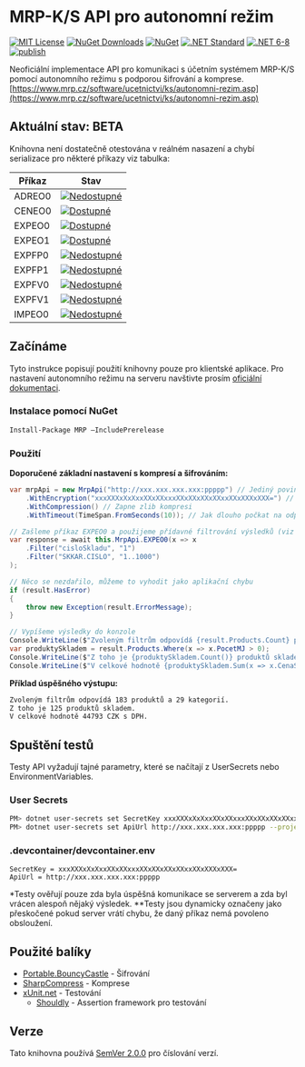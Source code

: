 # MRP-K/S API pro autonomní režim

[![MIT License](https://img.shields.io/github/license/mashape/apistatus.svg)](https://github.com/JadeX/MRP/blob/master/LICENSE.txt)
[![NuGet Downloads](https://img.shields.io/nuget/dt/MRP.svg)](https://www.nuget.org/packages/MRP/)
[![NuGet](https://img.shields.io/nuget/vpre/MRP.svg)](https://www.nuget.org/packages/MRP/)
[![.NET Standard](https://img.shields.io/badge/NETStandard-2.0/2.1-blue.svg)](javascript:)
[![.NET 6-8](https://img.shields.io/badge/NET-6.0--8.0-purple.svg)](javascript:)
[![publish](https://github.com/JadeX/MRP/actions/workflows/publish.yml/badge.svg)](https://github.com/JadeX/MRP/actions/workflows/publish.yml)

Neoficiální implementace API pro komunikaci s účetním systémem MRP-K/S pomocí autonomního režimu s podporou šifrování a komprese.
[https://www.mrp.cz/software/ucetnictvi/ks/autonomni-rezim.asp](https://www.mrp.cz/software/ucetnictvi/ks/autonomni-rezim.asp)

## Aktuální stav: BETA

Knihovna není dostatečně otestována v reálném nasazení a chybí serializace pro některé příkazy viz tabulka:

| Příkaz | Stav                                                                                    |
| ------ | --------------------------------------------------------------------------------------- |
| ADREO0 | [![Nedostupné](https://img.shields.io/badge/Dostupnost-Nen%C3%AD-red.svg)](javascript:) |
| CENEO0 | [![Dostupné](https://img.shields.io/badge/Od-1.0.0--alpha.2-yellow.svg)](javascript:)   |
| EXPEO0 | [![Dostupné](https://img.shields.io/badge/Od-1.0.0--alpha.1-yellow.svg)](javascript:)   |
| EXPEO1 | [![Dostupné](https://img.shields.io/badge/Od-1.0.0--alpha.1-yellow.svg)](javascript:)   |
| EXPFP0 | [![Nedostupné](https://img.shields.io/badge/Dostupnost-Nen%C3%AD-red.svg)](javascript:) |
| EXPFP1 | [![Nedostupné](https://img.shields.io/badge/Dostupnost-Nen%C3%AD-red.svg)](javascript:) |
| EXPFV0 | [![Nedostupné](https://img.shields.io/badge/Dostupnost-Nen%C3%AD-red.svg)](javascript:) |
| EXPFV1 | [![Nedostupné](https://img.shields.io/badge/Dostupnost-Nen%C3%AD-red.svg)](javascript:) |
| IMPEO0 | [![Nedostupné](https://img.shields.io/badge/Dostupnost-Nen%C3%AD-red.svg)](javascript:) |

## Začínáme

Tyto instrukce popisují použití knihovny pouze pro klientské aplikace. Pro nastavení autonomního režimu na serveru navštivte prosím [oficiální dokumentaci](https://www.mrp.cz/software/ucetnictvi/ks/autonomni-rezim.asp).

### Instalace pomocí NuGet

```sh
Install-Package MRP –IncludePrerelease
```

### Použití

**Doporučené základní nastavení s kompresí a šifrováním:**

```csharp
var mrpApi = new MrpApi("http://xxx.xxx.xxx.xxx:ppppp") // Jediný povinný parametr, url serveru včetně portu kam se mají zasílat požadavky
    .WithEncryption("xxxXXXxXxXxxXXxXXxxxXXxXXxXXxXXxxXXxXXXxXXX=") // Přepne komunikaci na šifrovaný režim, klíč nutno vygenerovat na serveru
    .WithCompression() // Zapne zlib kompresi
    .WithTimeout(TimeSpan.FromSeconds(10)); // Jak dlouho počkat na odpověď požadavku

// Zašleme příkaz EXPEO0 a použijeme přídavné filtrování výsledků (viz oficiální dokumentace)
var response = await this.MrpApi.EXPEO0(x => x
    .Filter("cisloSkladu", "1")
    .Filter("SKKAR.CISLO", "1..1000")
);

// Něco se nezdařilo, můžeme to vyhodit jako aplikační chybu
if (result.HasError)
{
    throw new Exception(result.ErrorMessage);
}

// Vypíšeme výsledky do konzole
Console.WriteLine($"Zvoleným filtrům odpovídá {result.Products.Count} produktů a {result.Categories.Count} kategorií.");
var produktySkladem = result.Products.Where(x => x.PocetMJ > 0);
Console.WriteLine($"Z toho je {produktySkladem.Count()} produktů skladem.");
Console.WriteLine($"V celkové hodnotě {produktySkladem.Sum(x => x.CenaSDPH)} {produktySkladem.First().Mena} s DPH.");
```

**Příklad úspěšného výstupu:**

```sh
Zvoleným filtrům odpovídá 183 produktů a 29 kategorií.
Z toho je 125 produktů skladem.
V celkové hodnotě 44793 CZK s DPH.
```

## Spuštění testů

Testy API vyžadují tajné parametry, které se načítají z UserSecrets nebo EnvironmentVariables.

### User Secrets

```sh
PM> dotnet user-secrets set SecretKey xxxXXXxXxXxxXXxXXxxxXXxXXxXXxXXxxXXxXXXxXXX= --project MRP.Tests
PM> dotnet user-secrets set ApiUrl http://xxx.xxx.xxx.xxx:ppppp --project MRP.Tests
```

### .devcontainer/devcontainer.env

```
SecretKey = xxxXXXxXxXxxXXxXXxxxXXxXXxXXxXXxxXXxXXXxXXX=
ApiUrl = http://xxx.xxx.xxx.xxx:ppppp
```

\*Testy ověřují pouze zda byla úspěšná komunikace se serverem a zda byl vrácen alespoň nějaký výsledek.
\*\*Testy jsou dynamicky označeny jako přeskočené pokud server vrátí chybu, že daný příkaz nemá povoleno obsloužení.

## Použité balíky

-   [Portable.BouncyCastle](https://github.com/bcgit/bc-csharp) - Šifrování
-   [SharpCompress](https://github.com/adamhathcock/sharpcompress) - Komprese
-   [xUnit.net](https://github.com/xunit/xunit) - Testování
    -   [Shouldly](https://github.com/shouldly/shouldly) - Assertion framework pro testování

## Verze

Tato knihovna používá [SemVer 2.0.0](https://semver.org/) pro číslování verzí.
